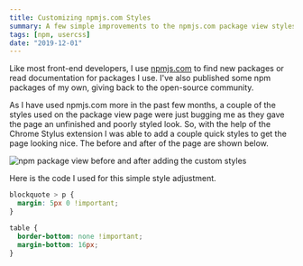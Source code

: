 ```yaml
---
title: Customizing npmjs.com Styles
summary: A few simple improvements to the npmjs.com package view styles
tags: [npm, usercss]
date: "2019-12-01"
---
```


Like most front-end developers, I use [npmjs.com](https://npmjs.com) to find new
packages or read documentation for packages I use. I've also published some npm
packages of my own, giving back to the open-source community.

As I have used npmjs.com more in the past few months, a couple of the styles
used on the package view page were just bugging me as they gave the page an
unfinished and poorly styled look. So, with the help of the Chrome Stylus
extension I was able to add a couple quick styles to get the page looking nice.
The before and after of the page are shown below.

![npm package view before and after adding the custom styles](blog/npm-styles.png)

Here is the code I used for this simple style adjustment.

```css
blockquote > p {
  margin: 5px 0 !important;
}

table {
  border-bottom: none !important;
  margin-bottom: 16px;
}
```
